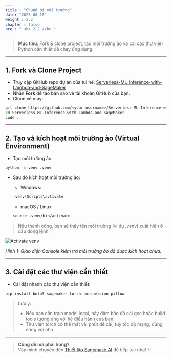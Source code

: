 ```yaml
---
title : "Chuẩn bị môi trường"
date: "2025-08-10" 
weight : 2.2
chapter : false
pre : " <b> 2.2 </b> "
---
```


> **Mục tiêu**: Fork & clone project, tạo môi trường ảo và cài các thư viện Python cần thiết để chạy ứng dụng.

---

## 1. Fork và Clone Project

- Truy cập GitHub repo dự án của tui nè: [Serverless-ML-Inference-with-Lambda-and-SageMaker](https://github.com/ngtrnhatnam/Serverless-ML-Inference-with-Lambda-and-SageMaker)
- Nhấn **Fork** để tạo bản sao về tài khoản GitHub của bạn.
- Clone về máy:
```bash
git clone https://github.com/<your-username>/Serverless-ML-Inference-with-Lambda-and-SageMaker.git
cd Serverless-ML-Inference-with-Lambda-and-SageMaker
code .
```

---

## 2. Tạo và kích hoạt môi trường ảo (Virtual Environment)

- Tạo môi trường ảo:
```bash
python -m venv .venv
```

- Sau đó kích hoạt môi trường ảo:
  - Windows:
  ```bash
  .venv\Scripts\activate
  ```

  - macOS / Linux:
  ```bash
  source .venv/bin/activate
  ```
> Nếu thành công, bạn sẽ thấy tên môi trường (ví dụ *.venv*) xuất hiện ở đầu dòng lệnh.

![Activate venv](/images/2.prerequisite/2.2.set-up-environment/set-up-environment-1.png)

*Hình 1: Giao diện Console kiểm tra môi trường ảo đã được kích hoạt chưa.*

---

## 3. Cài đặt các thư viện cần thiết

- Cài đặt nhanh các thư viện cần thiết:  
```bash
pip install boto3 sagemaker torch torchvision pillow
```
> Lưu ý:
> - Nếu bạn cần train model local, hãy đảm bảo đã cài gcc hoặc build tools tương ứng với hệ điều hành của bạn.
> - Thư viện torch có thể mất vài phút để cài, tuỳ tốc độ mạng, đừng nóng vội nha

---

> **Cũng dễ mà phải hong?**  
> Vậy mình chuyển đến [Thiết lập Sagemake AI](/3-quick-create-sagemaker-AI/) để tiếp tục nha! ✨